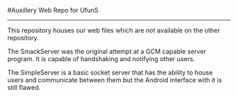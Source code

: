 #Auxillery Web Repo for UfunS

----------------------------------
This repository houses our web files which are not available on the other repository. 

The SmackServer was the original attempt at a GCM capable server program. It is capable of handshaking and notifying other users.

The SimpleServer is a basic socket server that has the ability to house users and communicate between them but the Android interface with it is still flawed.
